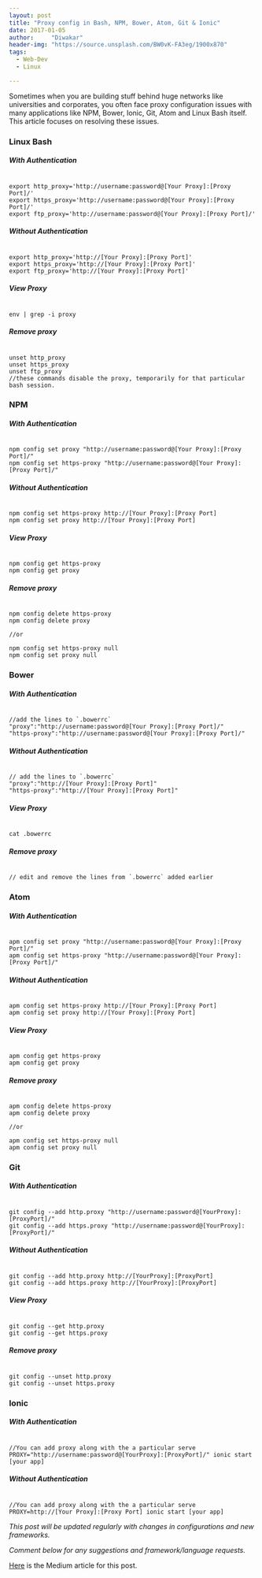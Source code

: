 ```yaml
---
layout: post
title: "Proxy config in Bash, NPM, Bower, Atom, Git & Ionic"
date: 2017-01-05
author:     "Diwakar"
header-img: "https://source.unsplash.com/BW0vK-FA3eg/1900x870"
tags:
  - Web-Dev
  - Linux

---
```


Sometimes when you are building stuff behind huge networks like universities and
corporates, you often face proxy configuration issues with many applications
like NPM, Bower, Ionic, Git, Atom and Linux Bash itself. This article focuses on
resolving these issues.

### Linux Bash

##### With Authentication

```

export http_proxy='http://username:password@[Your Proxy]:[Proxy Port]/'    
export https_proxy='http://username:password@[Your Proxy]:[Proxy Port]/'
export ftp_proxy='http://username:password@[Your Proxy]:[Proxy Port]/'

```

##### Without Authentication

```

export http_proxy='http://[Your Proxy]:[Proxy Port]'    
export https_proxy='http://[Your Proxy]:[Proxy Port]'
export ftp_proxy='http://[Your Proxy]:[Proxy Port]'

```

##### View Proxy

```

env | grep -i proxy

```

##### Remove proxy

```

unset http_proxy
unset https_proxy
unset ftp_proxy
//these commands disable the proxy, temporarily for that particular bash session.

```


### NPM

##### With Authentication

```

npm config set proxy "http://username:password@[Your Proxy]:[Proxy Port]/"
npm config set https-proxy "http://username:password@[Your Proxy]:[Proxy Port]/"

```



##### Without Authentication

```

npm config set https-proxy http://[Your Proxy]:[Proxy Port]
npm config set proxy http://[Your Proxy]:[Proxy Port]

```


##### View Proxy

```

npm config get https-proxy
npm config get proxy

```


##### Remove proxy

```

npm config delete https-proxy
npm config delete proxy

//or

npm config set https-proxy null
npm config set proxy null

```


### Bower

##### With Authentication

```

//add the lines to `.bowerrc`
"proxy":"http://username:password@[Your Proxy]:[Proxy Port]/"
"https-proxy":"http://username:password@[Your Proxy]:[Proxy Port]/"

```


##### Without Authentication

```

// add the lines to `.bowerrc`
"proxy":"http://[Your Proxy]:[Proxy Port]"
"https-proxy":"http://[Your Proxy]:[Proxy Port]"

```


##### View Proxy

```

cat .bowerrc

```


##### Remove proxy

```

// edit and remove the lines from `.bowerrc` added earlier

```


### Atom

##### With Authentication

```

apm config set proxy "http://username:password@[Your Proxy]:[Proxy Port]/"
apm config set https-proxy "http://username:password@[Your Proxy]:[Proxy Port]/"

```



##### Without Authentication

```

apm config set https-proxy http://[Your Proxy]:[Proxy Port]
apm config set proxy http://[Your Proxy]:[Proxy Port]

```


##### View Proxy

```

apm config get https-proxy
apm config get proxy

```


##### Remove proxy

```

apm config delete https-proxy
apm config delete proxy

//or

apm config set https-proxy null
apm config set proxy null

```


### Git

##### With Authentication

```

git config --add http.proxy "http://username:password@[YourProxy]:[ProxyPort]/"
git config --add https.proxy "http://username:password@[YourProxy]:[ProxyPort]/"

```


##### Without Authentication

```

git config --add http.proxy http://[YourProxy]:[ProxyPort]
git config --add https.proxy http://[YourProxy]:[ProxyPort]

```


##### View Proxy

```

git config --get http.proxy
git config --get https.proxy

```


##### Remove proxy

```

git config --unset http.proxy
git config --unset https.proxy

```


### Ionic

##### With Authentication

```

//You can add proxy along with the a particular serve
PROXY="http://username:password@[YourProxy]:[ProxyPort]/" ionic start [your app]

```


##### Without Authentication

```

//You can add proxy along with the a particular serve
PROXY=http://[Your Proxy]:[Proxy Port] ionic start [your app]

```

*This post will be updated regularly with changes in configurations and new frameworks.*

*Comment below for any suggestions and framework/language requests.*

[Here](https://medium.com/@magician03/proxy-config-in-bash-npm-bower-atom-git-ionic-56b545b76a6d) is the Medium article for this post.